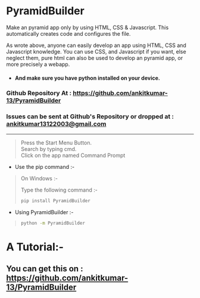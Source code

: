 # PyramidBuilder
Make an pyramid app only by using HTML, CSS &amp; Javascript. This automatically creates code and configures the file.

As wrote above, anyone can easily develop an app using HTML, CSS and Javascript knowledge. You can use CSS, and Javascript if you want, else neglect them, pure html can also be used to develop an pyramid app, or more precisely a webapp.

- #### And make sure you have python installed on your device.

### Github Repository At : https://github.com/ankitkumar-13/PyramidBuilder
### Issues can be sent at Github's Repository or dropped at : ankitkumar13122003@gmail.com

------------


>  
>Press the Start Menu Button.  
>Search by typing cmd.  
>Click on the app named Command Prompt



- Use the pip command :-
>On Windows :-  
>
>Type the following command :-  
>```cmd
>pip install PyramidBuilder
>```
- Using PyramidBuilder :-
>```cmd
>python -m PyramidBuilder
>```


# A Tutorial:-

## You can get this on : https://github.com/ankitkumar-13/PyramidBuilder
